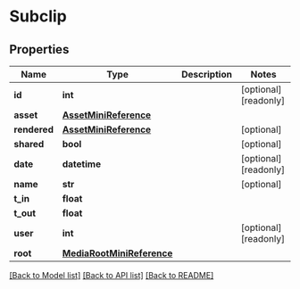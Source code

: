 # Subclip

## Properties

Name | Type | Description | Notes
------------ | ------------- | ------------- | -------------
**id** | **int** |  | [optional] [readonly] 
**asset** | [**AssetMiniReference**](AssetMiniReference.md) |  | 
**rendered** | [**AssetMiniReference**](AssetMiniReference.md) |  | [optional] 
**shared** | **bool** |  | [optional] 
**date** | **datetime** |  | [optional] [readonly] 
**name** | **str** |  | [optional] 
**t_in** | **float** |  | 
**t_out** | **float** |  | 
**user** | **int** |  | [optional] [readonly] 
**root** | [**MediaRootMiniReference**](MediaRootMiniReference.md) |  | 

[[Back to Model list]](../#documentation-for-models) [[Back to API list]](../#documentation-for-api-endpoints) [[Back to README]](../)


